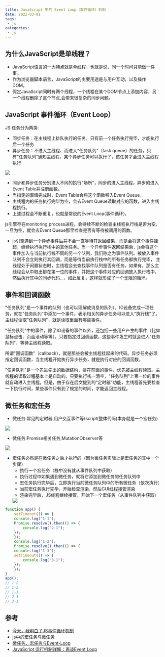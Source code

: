 ```yaml
---
title: JavaScript 中的 Event Loop（事件循环）机制
date: 2022-03-01
tags:
 - js
categories:
 - js
---
```


## 为什么JavaScript是单线程？

- JavaScript语言的一大特点就是单线程，也就是说，同一个时间只能做一件事。
- 作为浏览器脚本语言，JavaScript的主要用途是与用户互动，以及操作DOM。
- 假定JavaScript同时有两个线程，一个线程在某个DOM节点上添加内容，另一个线程删除了这个节点,会带来很复杂的同步问题。

## JavaScript 事件循环（Event Loop）

JS 任务分为两类:

- 同步任务：在主线程上排队执行的任务，只有前一个任务执行完毕，才能执行后一个任务
- 异步任务：不进入主线程、而进入"任务队列"（task queue）的任务，只有"任务队列"通知主线程，某个异步任务可以执行了，该任务才会进入主线程执行

<img src='./imgs/js-1.png' />

- 同步和异步任务分别进入不同的执行"场所"，同步的进入主线程，异步的进入Event Table并注册函数。
- 当指定的事情完成时，Event Table会将这个函数移入Event Queue。
- 主线程内的任务执行完毕为空，会去Event Queue读取对应的函数，进入主线程执行。
- 上述过程会不断重复，也就是常说的Event Loop(事件循环)。

js引擎存在monitoring process进程，会持续不断的检查主线程执行栈是否为空，一旦为空，就会去Event Queue那里检查是否有等待被调用的函数。

- js引擎遇到一个异步事件后并不会一直等待其返回结果，而是会将这个事件挂起，继续执行执行栈中的其他任务。当一个异步事件返回结果后，js会将这个事件加入与当前执行栈不同的另一个队列，我们称之为事件队列。被放入事件队列不会立刻执行其回调，而是等待当前执行栈中的所有任务都执行完毕， 主线程处于闲置状态时，主线程会去查找事件队列是否有任务。如果有，那么主线程会从中取出排在第一位的事件，并把这个事件对应的回调放入执行栈中，然后执行其中的同步代码…，如此反复，这样就形成了一个无限的循环。

## 事件和回调函数

"任务队列"是一个事件的队列（也可以理解成消息的队列），IO设备完成一项任务，就在"任务队列"中添加一个事件，表示相关的异步任务可以进入"执行栈"了。主线程读取"任务队列"，就是读取里面有哪些事件。

"任务队列"中的事件，除了IO设备的事件以外，还包括一些用户产生的事件（比如鼠标点击、页面滚动等等）。只要指定过回调函数，这些事件发生时就会进入"任务队列"，等待主线程读取。

所谓"回调函数"（callback），就是那些会被主线程挂起来的代码。异步任务必须指定回调函数，当主线程开始执行异步任务，就是执行对应的回调函数。

"任务队列"是一个先进先出的数据结构，排在前面的事件，优先被主线程读取。主线程的读取过程基本上是自动的，只要执行栈一清空，"任务队列"上第一位的事件就自动进入主线程。但是，由于存在后文提到的"定时器"功能，主线程首先要检查一下执行时间，某些事件只有到了规定的时间，才能返回主线程。

## 微任务和宏任务

- 微任务:常见的定时器,用户交互事件等(script(整体代码)本身就是一个宏任务)
<img src='./imgs/js-2.png' />

- 微任务:Promise相关任务,MutationObserver等
<img src='./imgs/js-3.png' />

- 宏任务必然是在微任务之后才执行的（因为微任务实际上是宏任务的其中一个步骤）
    - 执行一个宏任务（栈中没有就从事件队列中获取）
    - 执行过程中如果遇到微任务，就将它添加到微任务的任务队列中
    - 宏任务执行完毕后，立即执行当前微任务队列中的所有微任务（依次执行）
    - 当前宏任务执行完毕，开始检查渲染，然后GUI线程接管渲染
    - 渲染完毕后，JS线程继续接管，开始下一个宏任务（从事件队列中获取）
    <img src='./imgs/js-4.png' />

```js
function app() {
    setTimeout(() => {
    console.log("1-1");
    Promise.resolve().then(() => {
        console.log("2-1");
    });
    });
    console.log("1-2");
    Promise.resolve().then(() => {
    console.log("1-3");
    setTimeout(() => {
        console.log("3-1");
    });
    });
}
app();
// 1-2
// 1-3
// 1-1
// 2-1
// 3-1
```

## 参考

- [今天，我明白了JS事件循环机制](https://zhuanlan.zhihu.com/p/75572565)
- [js中的宏任务与微任务](https://zhuanlan.zhihu.com/p/78113300)
- [微任务、宏任务与Event-Loop](https://juejin.cn/post/6844903657264136200)
- [JavaScript 运行机制详解：再谈Event Loop](https://www.ruanyifeng.com/blog/2014/10/event-loop.html)
